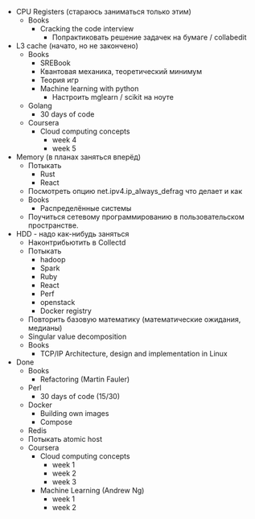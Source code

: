 - CPU Registers (стараюсь заниматься только этим)
    - Books
        - Cracking the code interview
            - Попрактиковать решение задачек на бумаге / collabedit
- L3 cache (начато, но не закончено)
    - Books
        - SREBook
        - Квантовая механика, теоретический минимум
        - Теория игр
        - Machine learning with python
            - Настроить mglearn / scikit на ноуте
    - Golang
        - 30 days of code
    - Coursera
        - Cloud computing concepts
            - week 4
            - week 5
- Memory (в планах заняться вперёд)
    - Потыкать
        - Rust
        - React
    - Посмотреть опцию net.ipv4.ip_always_defrag что делает и как
    - Books
        - Распределённые системы
    - Поучиться сетевому программированию в пользовательском пространстве.
- HDD - надо как-нибудь заняться
    - Наконтрибьютить в Collectd
    - Потыкать
        - hadoop
        - Spark
        - Ruby
        - React
        - Perf
        - openstack
        - Docker registry
    - Повторить базовую математику (математические ожидания, медианы)
    - Singular value decomposition
    - Books
        - TCP/IP Architecture, design and implementation in Linux
- Done
    - Books
        - Refactoring (Martin Fauler)
    - Perl
        - 30 days of code (15/30)
    - Docker
        - Building own images
        - Compose
    - Redis
    - Потыкать atomic host
    - Coursera
        - Cloud computing concepts
            - week 1
            - week 2
            - week 3
        - Machine Learning (Andrew Ng)
            - week 1
            - week 2
